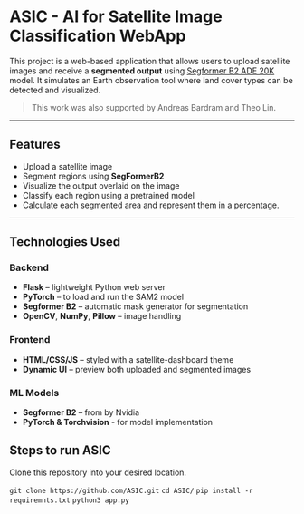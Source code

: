 # ASIC - AI for Satellite Image Classification WebApp

This project is a web-based application that allows users to upload satellite images and receive a **segmented output** using [Segformer B2 ADE 20K](https://huggingface.co/nvidia/segformer-b2-finetuned-ade-512-512) model. It simulates an Earth observation tool where land cover types can be detected and visualized.

> This work was also supported by Andreas Bardram and Theo Lin.

---

## Features

- Upload a satellite image  
- Segment regions using **SegFormerB2**  
- Visualize the output overlaid on the image  
- Classify each region using a pretrained model
- Calculate each segmented area and represent them in a percentage.

---

## Technologies Used

### Backend
- **Flask** – lightweight Python web server  
- **PyTorch** – to load and run the SAM2 model  
- **Segformer B2** – automatic mask generator for segmentation  
- **OpenCV**, **NumPy**, **Pillow** – image handling  

### Frontend
- **HTML/CSS/JS** – styled with a satellite-dashboard theme  
- **Dynamic UI** – preview both uploaded and segmented images  

### ML Models
- **Segformer B2** – from by Nvidia  
- **PyTorch & Torchvision** - for model implementation

## Steps to run ASIC
Clone this repository into your desired location.

`git clone https://github.com/ASIC.git`
`cd ASIC/`
`pip install -r requiremnts.txt`
`python3 app.py`






